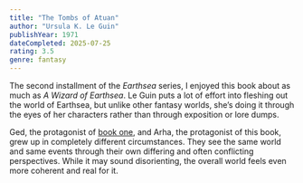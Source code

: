 ```yaml
---
title: "The Tombs of Atuan"
author: "Ursula K. Le Guin"
publishYear: 1971
dateCompleted: 2025-07-25
rating: 3.5
genre: fantasy
---
```


The second installment of the _Earthsea_ series, I enjoyed this book about as much as _A
Wizard of Earthsea_. Le Guin puts a lot of effort into fleshing out the world of Earthsea,
but unlike other fantasy worlds, she’s doing it through the eyes of her characters rather
than through exposition or lore dumps.

Ged, the protagonist of [book one](wizard-of-earthsea.md), and Arha, the protagonist of
this book, grew up in completely different circumstances. They see the same world and same
events through their own differing and often conflicting perspectives. While it may sound
disorienting, the overall world feels even more coherent and real for it.
